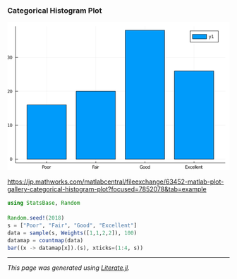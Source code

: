 ### Categorical Histogram Plot

![categorical_histogram_plot.png](images/categorical_histogram_plot.png)

https://jp.mathworks.com/matlabcentral/fileexchange/63452-matlab-plot-gallery-categorical-histogram-plot?focused=7852078&tab=example

```julia
using StatsBase, Random

Random.seed!(2018)
s = ["Poor", "Fair", "Good", "Excellent"]
data = sample(s, Weights([1,1,2,2]), 100)
datamap = countmap(data)
bar((x -> datamap[x]).(s), xticks=(1:4, s))
```

---

*This page was generated using [Literate.jl](https://github.com/fredrikekre/Literate.jl).*

